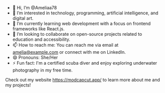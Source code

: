 - 👋 Hi, I’m @Ameliaa78
- 👀 I’m interested in technology, programming, artificial intelligence, and digital art.
- 🌱 I’m currently learning web development with a focus on frontend frameworks like React.js.
- 💞️ I’m looking to collaborate on open-source projects related to education and accessibility.
- 📫 How to reach me: You can reach me via email at amelia@example.com or connect with me on LinkedIn.
- 😄 Pronouns: She/Her
- ⚡ Fun fact: I'm a certified scuba diver and enjoy exploring underwater photography in my free time.

Check out my website https://modcapcut.app/ to learn more about me and my projects!
